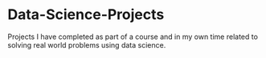 # Data-Science-Projects
Projects I have completed as part of a course and in my own time related to solving real world problems using data science.
